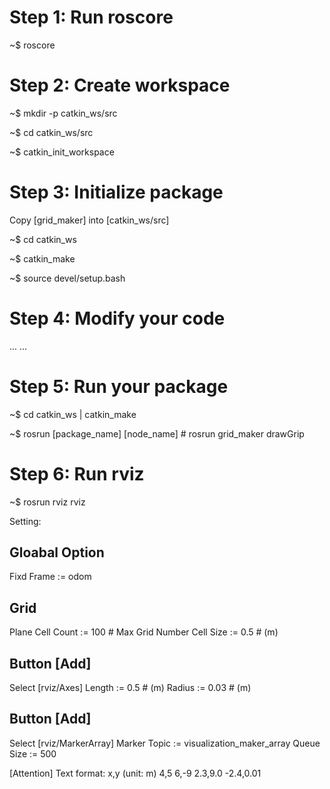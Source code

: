 # Step 1: Run roscore
~$ roscore

# Step 2: Create workspace

~$ mkdir -p catkin_ws/src

~$ cd catkin_ws/src

~$ catkin_init_workspace

# Step 3: Initialize package 
Copy [grid_maker] into [catkin_ws/src]

~$ cd catkin_ws

~$ catkin_make

~$ source devel/setup.bash

# Step 4: Modify your code
... ...

# Step 5: Run your package
~$ cd catkin_ws | catkin_make

~$ rosrun [package_name] [node_name] # rosrun grid_maker drawGrip

# Step 6: Run rviz
~$ rosrun rviz rviz

Setting:

## Gloabal Option

Fixd Frame := odom

## Grid
Plane Cell Count := 100 	# Max Grid Number
Cell Size := 0.5 			# (m) 

## Button [Add]
Select [rviz/Axes]
Length := 0.5				# (m)
Radius := 0.03				# (m)

## Button [Add]
Select [rviz/MarkerArray]
Marker Topic := visualization_maker_array
Queue Size := 500


[Attention]
Text format: x,y (unit: m)
4,5
6,-9
2.3,9.0
-2.4,0.01
